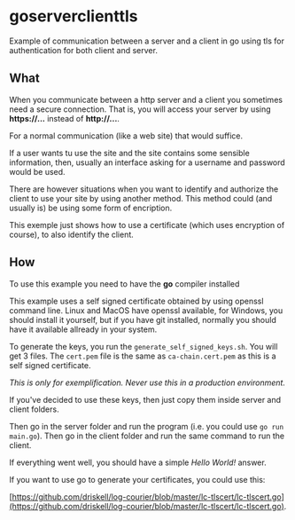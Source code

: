 # goserverclienttls
Example of communication between a server and a client in go using tls for authentication for both client and server.

## What

When you communicate between a http server and a client you sometimes need a secure connection. That is, you will access your server by using __https://...__ instead of __http://...__.

For a normal communication (like a web site) that would suffice.

If a user wants tu use the site and the site contains some sensible information, then, usually an interface asking for a username and password would be used.

There are however situations when you want to identify and authorize the client to use your site by using another method. This method could (and usually is) be using some form of encription.

This exemple just shows how to use a certificate (which uses encryption of course), to also identify the client.


## How

To use this example you need to have the __go__ compiler installed

This example uses a self signed certificate obtained by using openssl command line. Linux and MacOS have openssl available, for Windows, you should install it yourself, but if you have git installed, normally you should have it available allready in your system.

To generate the keys, you run the ``` generate_self_signed_keys.sh ```. You will get 3 files. The ``` cert.pem ``` file is the same as ``` ca-chain.cert.pem ``` as this is a self signed certificate.

*This is only for exemplification. Never use this in a production environment.*

If you've decided to use these keys, then just copy them inside server and client folders.

Then go in the server folder and run the program (i.e. you could use ``` go run main.go ```).
Then go in the client folder and run the same command to run the client.

If everything went well, you should have a simple _Hello World!_ answer.

If you want to use go to generate your certificates, you could use this:

[https://github.com/driskell/log-courier/blob/master/lc-tlscert/lc-tlscert.go](https://github.com/driskell/log-courier/blob/master/lc-tlscert/lc-tlscert.go).

